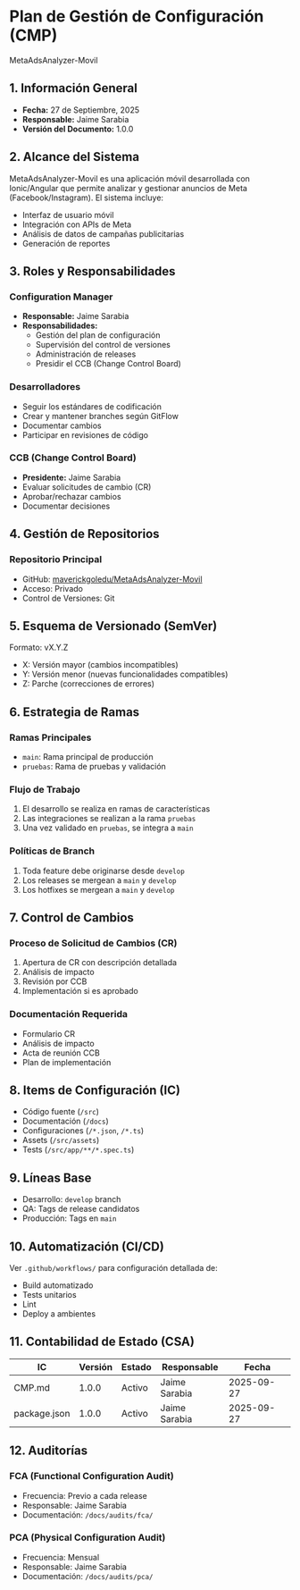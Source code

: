 # Plan de Gestión de Configuración (CMP)
MetaAdsAnalyzer-Movil

## 1. Información General
- **Fecha:** 27 de Septiembre, 2025
- **Responsable:** Jaime Sarabia
- **Versión del Documento:** 1.0.0

## 2. Alcance del Sistema
MetaAdsAnalyzer-Movil es una aplicación móvil desarrollada con Ionic/Angular que permite analizar y gestionar anuncios de Meta (Facebook/Instagram). El sistema incluye:
- Interfaz de usuario móvil
- Integración con APIs de Meta
- Análisis de datos de campañas publicitarias
- Generación de reportes

## 3. Roles y Responsabilidades
### Configuration Manager
- **Responsable:** Jaime Sarabia
- **Responsabilidades:**
  - Gestión del plan de configuración
  - Supervisión del control de versiones
  - Administración de releases
  - Presidir el CCB (Change Control Board)

### Desarrolladores
- Seguir los estándares de codificación
- Crear y mantener branches según GitFlow
- Documentar cambios
- Participar en revisiones de código

### CCB (Change Control Board)
- **Presidente:** Jaime Sarabia
- Evaluar solicitudes de cambio (CR)
- Aprobar/rechazar cambios
- Documentar decisiones

## 4. Gestión de Repositorios
### Repositorio Principal
- GitHub: [maverickgoledu/MetaAdsAnalyzer-Movil](https://github.com/maverickgoledu/MetaAdsAnalyzer-Movil)
- Acceso: Privado
- Control de Versiones: Git

## 5. Esquema de Versionado (SemVer)
Formato: vX.Y.Z
- X: Versión mayor (cambios incompatibles)
- Y: Versión menor (nuevas funcionalidades compatibles)
- Z: Parche (correcciones de errores)

## 6. Estrategia de Ramas
### Ramas Principales
- `main`: Rama principal de producción
- `pruebas`: Rama de pruebas y validación

### Flujo de Trabajo
1. El desarrollo se realiza en ramas de características
2. Las integraciones se realizan a la rama `pruebas`
3. Una vez validado en `pruebas`, se integra a `main`

### Políticas de Branch
1. Toda feature debe originarse desde `develop`
2. Los releases se mergean a `main` y `develop`
3. Los hotfixes se mergean a `main` y `develop`

## 7. Control de Cambios
### Proceso de Solicitud de Cambios (CR)
1. Apertura de CR con descripción detallada
2. Análisis de impacto
3. Revisión por CCB
4. Implementación si es aprobado

### Documentación Requerida
- Formulario CR
- Análisis de impacto
- Acta de reunión CCB
- Plan de implementación

## 8. Items de Configuración (IC)
- Código fuente (`/src`)
- Documentación (`/docs`)
- Configuraciones (`/*.json`, `/*.ts`)
- Assets (`/src/assets`)
- Tests (`/src/app/**/*.spec.ts`)

## 9. Líneas Base
- Desarrollo: `develop` branch
- QA: Tags de release candidatos
- Producción: Tags en `main`

## 10. Automatización (CI/CD)
Ver `.github/workflows/` para configuración detallada de:
- Build automatizado
- Tests unitarios
- Lint
- Deploy a ambientes

## 11. Contabilidad de Estado (CSA)
| IC | Versión | Estado | Responsable | Fecha |
|----|---------|---------|-------------|--------|
| CMP.md | 1.0.0 | Activo | Jaime Sarabia | 2025-09-27 |
| package.json | 1.0.0 | Activo | Jaime Sarabia | 2025-09-27 |

## 12. Auditorías
### FCA (Functional Configuration Audit)
- Frecuencia: Previo a cada release
- Responsable: Jaime Sarabia
- Documentación: `/docs/audits/fca/`

### PCA (Physical Configuration Audit)
- Frecuencia: Mensual
- Responsable: Jaime Sarabia
- Documentación: `/docs/audits/pca/`